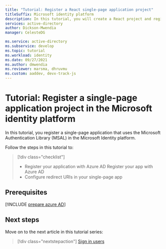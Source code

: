 ```yaml
---
title: "Tutorial: Register a React single-page application project"
titleSuffix: Microsoft identity platform
description: In this tutorial, you will create a React project and register it in the Microsoft identity platform
services: active-directory
author: Dickson-Mwendia
manager: CelesteDG

ms.service: active-directory
ms.subservice: develop
ms.topic: tutorial
ms.workload: identity
ms.date: 09/27/2021
ms.author: dmwendia
ms.reviewer: marsma, dhruvmu
ms.custom: aaddev, devx-track-js
---
```


# Tutorial: Register a single-page application project in the Microsoft identity platform


In this tutorial, you register a single-page application that uses the Microsoft Authentication Library (MSAL) in the Microsoft Identity platform. 

Follow the steps in this tutorial to:

> [!div class="checklist"]
> - Register your application with Azure AD Register your app with Azure AD 
> - Configure redirect URIs in your single-page app   

 ## Prerequisites 

[!INCLUDE [prepare azure AD](includes/single-page-app/tutorials/02-prepare-azure-ad.md)]

## Next steps

Move on to the next article in this tutorial series: 

> [!div class="nextstepaction"]
> [Sign in users](tutorial-single-page-app-03-sign-in-users.md)